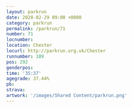 ```yaml
---
layout: parkrun
date: 2020-02-29 09:00 +0000
category: parkrun
permalink: /parkrun/71
number: 71
locnumber: 
location: Chester
locurl: http://parkrun.org.uk/Chester
runnumber: 189
pos: 292
genderpos: 
time: '35:37'
agegrade: 37.44%
pb: 
strava: 
artwork: '/images/Shared Content/parkrun.png'
---
```

